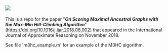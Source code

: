 #  <img src="http://yuml.me/diagram/scruffy/class/[M3HC]" > 

This is a repo for the paper "**_On Scoring Maximal Ancestral Graphs with the Max-Min Hill-Climbing Algorithm_**" (https://doi.org/10.1016/j.ijar.2018.08.002) that appeared in the International Journal of Approximate Reasoning on November 2018. 


See file 'm3hc_example.m' for an example of the M3HC algorithm.




